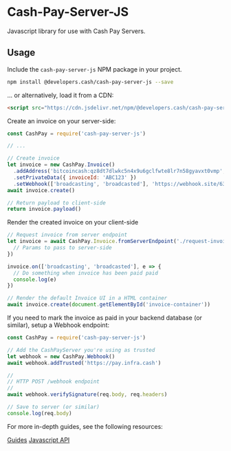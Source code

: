 
# Cash-Pay-Server-JS

Javascript library for use with Cash Pay Servers.

## Usage

Include the `cash-pay-server-js` NPM package in your project.

```bash
npm install @developers.cash/cash-pay-server-js --save
```

... or alternatively, load it from a CDN:

```html
<script src="https://cdn.jsdelivr.net/npm/@developers.cash/cash-pay-server-js/dist/cashpay.min.js"></script>
```

Create an invoice on your server-side:

```javascript
const CashPay = require('cash-pay-server-js')

// ...

// Create invoice
let invoice = new CashPay.Invoice()
  .addAddress('bitcoincash:qz8dt7dlwkc5n4x9u6gclfwte8lr7n58gyavxt0vmp', "0.25USD")
  .setPrivateData({ invoiceId: 'ABC123' })
  .setWebhook(['broadcasting', 'broadcasted'], 'https://webhook.site/63295fd3-132c-45ac-a198-d26e1abdef19')
await invoice.create()

// Return payload to client-side
return invoice.payload()
```

Render the created invoice on your client-side

```javascript
// Request invoice from server endpoint
let invoice = await CashPay.Invoice.fromServerEndpoint('./request-invoice', {
  // Params to pass to server-side
})

invoice.on(['broadcasting', 'broadcasted'], e => {
  // Do something when invoice has been paid paid
  console.log(e)
})

// Render the default Invoice UI in a HTML container
await invoice.create(document.getElementById('invoice-container'))
```

If you need to mark the invoice as paid in your backend database (or similar), setup a Webhook endpoint:

```javascript
const CashPay = require('cash-pay-server-js')

// Add the CashPayServer you're using as trusted
let webhook = new CashPay.Webhook()
await webhook.addTrusted('https://pay.infra.cash')

//
// HTTP POST /webhook endpoint
//
await webhook.verifySignature(req.body, req.headers)

// Save to server (or similar)
console.log(req.body)
```

For more in-depth guides, see the following resources:

[Guides](https://github.com/developers-cash/cash-pay-server-resources/tree/master/guide)
[Javascript API](https://github.com/developers-cash/cash-pay-server-resources/blob/master/api/cash-pay-server-js.md)

